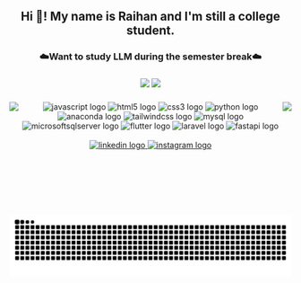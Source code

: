 <h2 align="center">Hi 👋! My name is Raihan and I'm still a college student.</h2>
<h3 align="center">☁️Want to study LLM during the semester break☁️</h3>

###

<div align="center">
  <img src="https://github-readme-stats.vercel.app/api?username=RaihanFazzaufaR&hide_title=true&hide_rank=false&show_icons=true&include_all_commits=true&count_private=true&disable_animations=false&theme=tokyonight&locale=en&hide_border=true&rank_icon=github" height="150" />
  <img src="https://github-readme-stats.vercel.app/api/top-langs?username=RaihanFazzaufaR&locale=en&hide_title=true&layout=compact&card_width=320&langs_count=8&theme=tokyonight&hide_border=true" height="150" />
</div>

###

<div align="center">
  <img height="200" align="left" src="https://i.giphy.com/media/v1.Y2lkPTc5MGI3NjExYjJlc2lsYXBrbzRvaTRwaXRsMzVrZnhlYWNjdmVlNDNibHNybjE2OCZlcD12MV9pbnRlcm5hbF9naWZfYnlfaWQmY3Q9Zw/WTL02R1L7YCGUEunFy/giphy.gif"  />
  <img height="200" align="right" src="https://i.giphy.com/media/v1.Y2lkPTc5MGI3NjExYnlsNnZvbXpra2ZvNmx4a2o2ZzN4dmZvMWU3ajlzb3U5dTFqaTU0NSZlcD12MV9pbnRlcm5hbF9naWZfYnlfaWQmY3Q9Zw/wr7oA0rSjnWuiLJOY5/giphy.gif"  />
</div>

###

<div align="center">
  <img src="https://cdn.jsdelivr.net/gh/devicons/devicon/icons/javascript/javascript-original.svg" height="30" alt="javascript logo"  />
  <img src="https://cdn.jsdelivr.net/gh/devicons/devicon/icons/html5/html5-original.svg" height="30" alt="html5 logo"  />
  <img src="https://cdn.jsdelivr.net/gh/devicons/devicon/icons/css3/css3-original.svg" height="30" alt="css3 logo"  />
  <img src="https://cdn.jsdelivr.net/gh/devicons/devicon/icons/python/python-original.svg" height="30" alt="python logo"  />
  <img src="https://cdn.jsdelivr.net/gh/devicons/devicon/icons/anaconda/anaconda-original.svg" height="30" alt="anaconda logo"  />
  <img src="https://cdn.simpleicons.org/tailwindcss/06B6D4" height="30" alt="tailwindcss logo"  />
  <img src="https://cdn.jsdelivr.net/gh/devicons/devicon/icons/mysql/mysql-original.svg" height="30" alt="mysql logo"  />
  <img src="https://cdn.jsdelivr.net/gh/devicons/devicon/icons/microsoftsqlserver/microsoftsqlserver-plain.svg" height="30" alt="microsoftsqlserver logo"  />
  <img src="https://cdn.jsdelivr.net/gh/devicons/devicon/icons/flutter/flutter-original.svg" height="30" alt="flutter logo"  />
  <img src="https://cdn.jsdelivr.net/gh/devicons/devicon/icons/laravel/laravel-original.svg" height="30" alt="laravel logo"  />
  <img src="https://cdn.jsdelivr.net/gh/devicons/devicon/icons/fastapi/fastapi-original.svg" height="30" alt="fastapi logo"  />
</div>
<br>
<div align="center">
  <a href="https://www.linkedin.com/in/raihan-fazzaufa-rasendriya-4740a1251/">
    <img src="https://raw.githubusercontent.com/maurodesouza/profile-readme-generator/master/src/assets/icons/social/linkedin/default.svg" width="52" height="40" alt="linkedin logo"  />
  </a>
  
  <a href="https://www.instagram.com/rfrphase0/">
    <img src="https://raw.githubusercontent.com/maurodesouza/profile-readme-generator/master/src/assets/icons/social/instagram/default.svg" width="52" height="40" alt="instagram logo"  />
  </a>
</div>

###

<img src="https://raw.githubusercontent.com/RaihanFazzaufaR/RaihanFazzaufaR/output/snake.svg" alt="Snake animation" />

###

